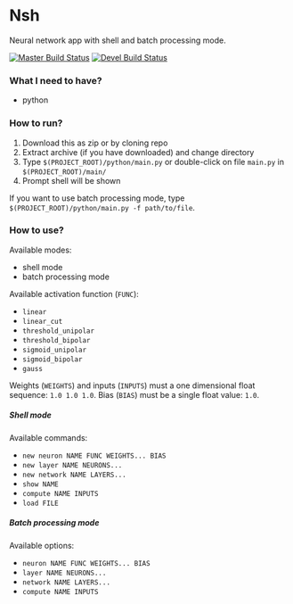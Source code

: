 # Nsh

Neural network app with shell and batch processing mode.

[![Master Build Status](https://travis-ci.org/paoolo/neurony-main.png?branch=master)](https://travis-ci.org/paoolo/neurony-main)
[![Devel Build Status](https://travis-ci.org/paoolo/neurony-main.png?branch=devel)](https://travis-ci.org/paoolo/neurony-main)

### What I need to have?

*   python

### How to run?

1.  Download this as zip or by cloning repo
2.  Extract archive (if you have downloaded) and change directory
3.  Type ``$(PROJECT_ROOT)/python/main.py`` or double-click on file ``main.py`` in ``$(PROJECT_ROOT)/main/``
4.  Prompt shell will be shown

If you want to use batch processing mode, type ``$(PROJECT_ROOT)/python/main.py -f path/to/file``.

### How to use?

Available modes:

*   shell mode
*   batch processing mode

Available activation function (``FUNC``):

*   ``linear``
*   ``linear_cut``
*   ``threshold_unipolar``
*   ``threshold_bipolar``
*   ``sigmoid_unipolar``
*   ``sigmoid_bipolar``
*   ``gauss``

Weights (``WEIGHTS``) and inputs (``INPUTS``) must a one dimensional float sequence: ``1.0 1.0 1.0``.
Bias (``BIAS``) must be a single float value: ``1.0``.

##### Shell mode

Available commands:

*   ``new neuron NAME FUNC WEIGHTS... BIAS``
*   ``new layer NAME NEURONS...``
*   ``new network NAME LAYERS...``
*   ``show NAME``
*   ``compute NAME INPUTS``
*   ``load FILE``

##### Batch processing mode

Available options:

*   ``neuron NAME FUNC WEIGHTS... BIAS``
*   ``layer NAME NEURONS...``
*   ``network NAME LAYERS...``
*   ``compute NAME INPUTS``
